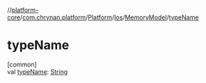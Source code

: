 //[platform-core](../../../../../index.md)/[com.chrynan.platform](../../../index.md)/[Platform](../../index.md)/[Ios](../index.md)/[MemoryModel](index.md)/[typeName](type-name.md)

# typeName

[common]\
val [typeName](type-name.md): [String](https://kotlinlang.org/api/latest/jvm/stdlib/kotlin/-string/index.html)
